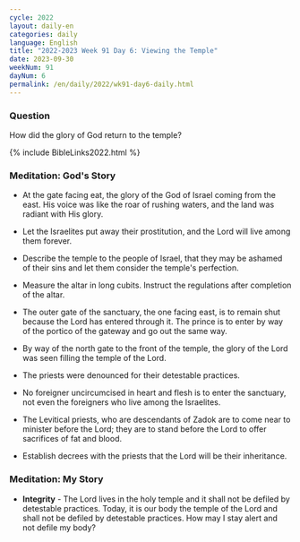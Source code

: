 ```yaml
---
cycle: 2022
layout: daily-en
categories: daily
language: English
title: "2022-2023 Week 91 Day 6: Viewing the Temple"
date: 2023-09-30
weekNum: 91
dayNum: 6
permalink: /en/daily/2022/wk91-day6-daily.html
---
```


### Question     
How did the glory of God return to the temple?

{% include BibleLinks2022.html %}

### Meditation: God's Story   
+ At the gate facing eat, the glory of the God of Israel coming from the east. His voice was like the roar of rushing waters, and the land was radiant with His glory. 

+ Let the Israelites put away their prostitution, and the Lord will live among them forever. 

+ Describe the temple to the people of Israel, that they may be ashamed of their sins and let them consider the temple's perfection. 

+ Measure the altar in long cubits. Instruct the regulations after completion of the altar. 

+ The outer gate of the sanctuary, the one facing east, is to remain shut because the Lord has entered through it. The prince is to enter by way of the portico of the gateway and go out the same way. 

+ By way of the north gate to the front of the temple, the glory of the Lord was seen filling the temple of the Lord. 

+ The priests were denounced for their detestable practices. 

+ No foreigner uncircumcised in heart and flesh is to enter the sanctuary, not even the foreigners who live among the Israelites. 

+ The Levitical priests, who are descendants of Zadok are to come near to minister before the Lord; they are to stand before the Lord to offer sacrifices of fat and blood. 

+ Establish decrees with the priests that the Lord will be their inheritance. 

### Meditation: My Story   
+ **Integrity** - The Lord lives in the holy temple and it shall not be defiled by detestable practices. Today, it is our body the temple of the Lord and shall not be defiled by detestable practices. How may I stay alert and not defile my body?
